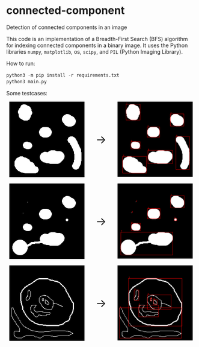 # connected-component
Detection of connected components in an image

This code is an implementation of a Breadth-First Search (BFS) algorithm for indexing connected components in a binary image. It uses the Python libraries `numpy`, `matplotlib`, os, `scipy`, and `PIL` (Python Imaging Library).

How to run:
```python
python3 -m pip install -r requirements.txt
python3 main.py
```

Some testcases:


<div style="display: flex; flex-direction: column; align-items: center;">
    <div style="display: flex; align-items: center;">
        <img src="input/input_1.png" alt="Image 1" width="200"/>
        <div style="font-size: 30px; margin: 0 30px;">&rarr;</div>
        <img src="output/output_1.png" alt="Output 1" width="200"/>
    </div>
    <br/>
    <div style="display: flex; align-items: center;">
        <img src="input/input_2.png" alt="Image 2" width="200"/>
        <div style="font-size: 30px; margin: 0 30px;">&rarr;</div>
        <img src="output/output_2.png" alt="Output 2" width="200"/>
    </div>
    <br/>
    <div style="display: flex; align-items: center;">
        <img src="input/input_3.png" alt="Image 3" width="200"/>
        <div style="font-size: 30px; margin: 0 30px;">&rarr;</div>
        <img src="output/output_3.png" alt="Output 3" width="200"/>
    </div>
    <br/>
</div>
